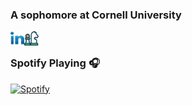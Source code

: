 ### A sophomore at Cornell University

<!---
[<img align="left" alt="Alex Godfrey | Website" target="_blank" width="145px" src="https://img.shields.io/website?label=alexgodfrey.com&style=for-the-badge&url=https://alexgodfrey.com"/>][website]
-->
[<img align="left" alt="Alex Godfrey | LinkedIn" target="_blank" width="22px" src="./linkedin.svg" />][linkedin]
[<img align="left" alt="agod1373 | Chess.com" target="_blank" width="23px" src="./chess.svg" />][chess]

<br />

### Spotify Playing 🎧

[![Spotify](https://spotify-now-playing-lovat-eight.vercel.app/api/spotify)](https://open.spotify.com/user/agod1373)

[website]: https://alexgodfrey.com
[linkedin]: https://www.linkedin.com/in/alex-godfrey-91a7251b1/
[chess]: https://www.chess.com/member/agod1373
